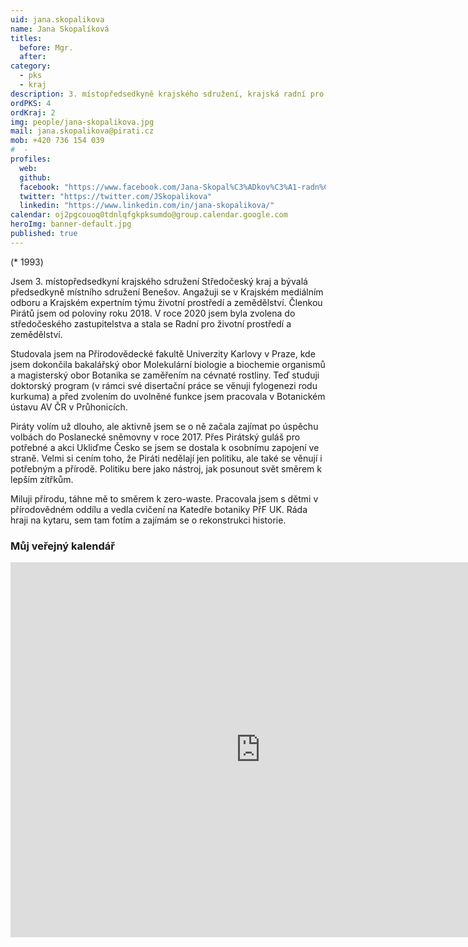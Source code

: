 ```yaml
---
uid: jana.skopalikova
name: Jana Skopalíková
titles:
  before: Mgr.
  after: 
category:
  - pks
  - kraj
description: 3. místopředsedkyně krajského sdružení, krajská radní pro životní prostřední a zemědělství
ordPKS: 4
ordKraj: 2
img: people/jana-skopalikova.jpg
mail: jana.skopalikova@pirati.cz
mob: +420 736 154 039
#  - 
profiles:
  web:
  github:
  facebook: "https://www.facebook.com/Jana-Skopal%C3%ADkov%C3%A1-radn%C3%AD-pro-%C5%BEivotn%C3%AD-prost%C5%99ed%C3%AD-a-zem%C4%9Bd%C4%9Blstv%C3%AD-102620981865843"
  twitter: "https://twitter.com/JSkopalikova"
  linkedin: "https://www.linkedin.com/in/jana-skopalikova/"
calendar: oj2pgcouoq0tdnlqfgkpksumdo@group.calendar.google.com
heroImg: banner-default.jpg
published: true
---
```


(* 1993) 

Jsem 3. místopředsedkyní krajského sdružení Středočeský kraj a bývalá předsedkyně místního sdružení Benešov. Angažuji se v Krajském mediálním odboru a Krajském expertním týmu životní prostředí a zemědělství. Členkou Pirátů jsem od poloviny roku 2018. V roce 2020 jsem byla zvolena do středočeského zastupitelstva a stala se Radní pro životní prostředí a zemědělství.

Studovala jsem na Přírodovědecké fakultě Univerzity Karlovy v Praze, kde jsem dokončila bakalářský obor Molekulární biologie a biochemie organismů a magisterský obor Botanika se zaměřením na cévnaté rostliny. Teď studuji doktorský program (v rámci své disertační práce se věnuji fylogenezi rodu kurkuma) a před zvolením do uvolněné funkce jsem pracovala v Botanickém ústavu AV ČR v Průhonicích.

Piráty volím už dlouho, ale aktivně jsem se o ně začala zajímat po úspěchu volbách do Poslanecké sněmovny v roce 2017. Přes Pirátský guláš pro potřebné a akci Ukliďme Česko se jsem se dostala k osobnímu zapojení ve straně. Velmi si cením toho, že Piráti nedělají jen politiku, ale také se věnují i potřebným a přírodě. Politiku bere jako nástroj, jak posunout svět směrem k lepším zítřkům.

Miluji přírodu, táhne mě to směrem k zero-waste. Pracovala jsem s dětmi v přírodovědném oddílu a vedla cvičení na Katedře botaniky PřF UK. Ráda hraji na kytaru, sem tam fotím a zajímám se o rekonstrukci historie.

### Můj veřejný kalendář
<iframe src="https://calendar.google.com/calendar/embed?src=oj2pgcouoq0tdnlqfgkpksumdo%40group.calendar.google.com&ctz=Europe%2FPrague" style="border: 0" width="800" height="600" frameborder="0" scrolling="no"></iframe>
